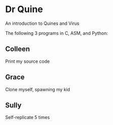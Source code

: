 # Dr Quine

An introduction to Quines and Virus

The following 3 programs in C, ASM, and Python:

## Colleen

Print my source code

## Grace

Clone myself, spawning my kid

## Sully

Self-replicate 5 times
